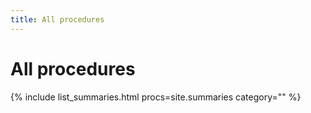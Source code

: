 ```yaml
---
title: All procedures
---
```

# All procedures

{% include list_summaries.html procs=site.summaries category="" %}
